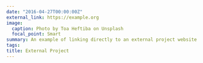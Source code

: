 ```yaml
---
date: "2016-04-27T00:00:00Z"
external_link: https://example.org
image:
  caption: Photo by Toa Heftiba on Unsplash
  focal_point: Smart
summary: An example of linking directly to an external project website using `external_link`.
tags:
title: External Project
---
```

